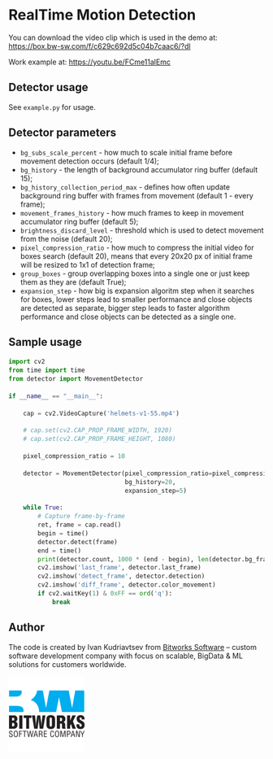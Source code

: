 # RealTime Motion Detection

You can download the video clip which is used in the demo at: https://box.bw-sw.com/f/c629c692d5c04b7caac6/?dl

Work example at: https://youtu.be/FCme11alEmc

## Detector usage

See `example.py` for usage.

## Detector parameters

* `bg_subs_scale_percent` - how much to scale initial frame before movement detection occurs (default 1/4);
* `bg_history` - the length of background accumulator ring buffer (default 15);
* `bg_history_collection_period_max` - defines how often update background ring buffer with frames from movement (default 1 - every frame);
* `movement_frames_history` - how much frames to keep in movement accumulator ring buffer (default 5);
* `brightness_discard_level` - threshold which is used to detect movement from the noise (default 20);
* `pixel_compression_ratio` - how much to compress the initial video for boxes search (default 20), means that every 20x20 px of initial frame will be resized to 1x1 of detection frame;
* `group_boxes` - group overlapping boxes into a single one or just keep them as they are (default True);
* `expansion_step` - how big is expansion algoritm step when it searches for boxes, lower steps lead to smaller performance and close objects are detected as separate, bigger step leads to faster algorithm performance and close objects can be detected as a single one.

## Sample usage

```python
import cv2
from time import time
from detector import MovementDetector

if __name__ == "__main__":

    cap = cv2.VideoCapture('helmets-v1-55.mp4')

    # cap.set(cv2.CAP_PROP_FRAME_WIDTH, 1920)
    # cap.set(cv2.CAP_PROP_FRAME_HEIGHT, 1080)

    pixel_compression_ratio = 10

    detector = MovementDetector(pixel_compression_ratio=pixel_compression_ratio,
                                bg_history=20,
                                expansion_step=5)

    while True:
        # Capture frame-by-frame
        ret, frame = cap.read()
        begin = time()
        detector.detect(frame)
        end = time()
        print(detector.count, 1000 * (end - begin), len(detector.bg_frames), len(detector.boxes))
        cv2.imshow('last_frame', detector.last_frame)
        cv2.imshow('detect_frame', detector.detection)
        cv2.imshow('diff_frame', detector.color_movement)
        if cv2.waitKey(1) & 0xFF == ord('q'):
            break
```

## Author

The code is created by Ivan Kudriavtsev from [Bitworks Software](https://bitworks.software/) &ndash; custom software development company with focus on scalable, BigData & ML solutions for customers worldwide.

![Bitworks Software](https://github.com/bwsw/cloudstack-ui/blob/master/screens/15047882.png)
